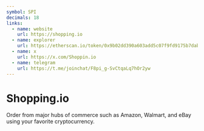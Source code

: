 ```yaml
---
symbol: SPI
decimals: 18
links:
  - name: website
    url: https://shopping.io
  - name: explorer
    url: https://etherscan.io/token/0x9b02dd390a603add5c07f9fd9175b7dabe8d63b7
  - name: x
    url: https://x.com/Shoppin.io
  - name: telegram
    url: https://t.me/joinchat/F8pi_g-SvCtqaLq7hOr2yw
---
```


# Shopping.io

Order from major hubs of commerce such as Amazon, Walmart, and eBay using your favorite cryptocurrency.
